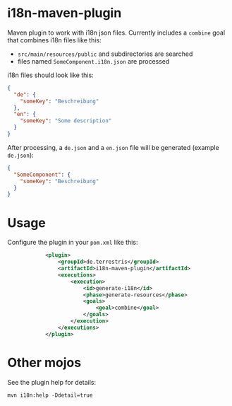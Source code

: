 # i18n-maven-plugin

Maven plugin to work with i18n json files. Currently includes a `combine` goal
that combines i18n files like this:

* `src/main/resources/public` and subdirectories are searched
* files named `SomeComponent.i18n.json` are processed

i18n files should look like this:

```json
{
  "de": {
    "someKey": "Beschreibung"
  },
  "en": {
    "someKey": "Some description"
  }
}
```

After processing, a `de.json` and a `en.json` file will be generated (example `de.json`):

```json
{
  "SomeComponent": {
    "someKey": "Beschreibung"
  }
}
```

# Usage

Configure the plugin in your `pom.xml` like this:

```xml
            <plugin>
                <groupId>de.terrestris</groupId>
                <artifactId>i18n-maven-plugin</artifactId>
                <executions>
                    <execution>
                        <id>generate-i18n</id>
                        <phase>generate-resources</phase>
                        <goals>
                            <goal>combine</goal>
                        </goals>
                    </execution>
                </executions>
            </plugin>
```

# Other mojos

See the plugin help for details:

```
mvn i18n:help -Ddetail=true
```
